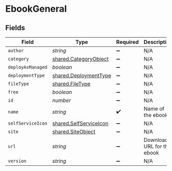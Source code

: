 # EbookGeneral


## Fields

| Field                                                                                       | Type                                                                                        | Required                                                                                    | Description                                                                                 | Example                                                                                     |
| ------------------------------------------------------------------------------------------- | ------------------------------------------------------------------------------------------- | ------------------------------------------------------------------------------------------- | ------------------------------------------------------------------------------------------- | ------------------------------------------------------------------------------------------- |
| `author`                                                                                    | *string*                                                                                    | :heavy_minus_sign:                                                                          | N/A                                                                                         | Apple Inc.                                                                                  |
| `category`                                                                                  | [shared.CategoryObject](../../models/shared/categoryobject.md)                              | :heavy_minus_sign:                                                                          | N/A                                                                                         |                                                                                             |
| `deployAsManaged`                                                                           | *boolean*                                                                                   | :heavy_minus_sign:                                                                          | N/A                                                                                         |                                                                                             |
| `deploymentType`                                                                            | [shared.DeploymentType](../../models/shared/deploymenttype.md)                              | :heavy_minus_sign:                                                                          | N/A                                                                                         |                                                                                             |
| `fileType`                                                                                  | [shared.FileType](../../models/shared/filetype.md)                                          | :heavy_minus_sign:                                                                          | N/A                                                                                         |                                                                                             |
| `free`                                                                                      | *boolean*                                                                                   | :heavy_minus_sign:                                                                          | N/A                                                                                         |                                                                                             |
| `id`                                                                                        | *number*                                                                                    | :heavy_minus_sign:                                                                          | N/A                                                                                         | 1                                                                                           |
| `name`                                                                                      | *string*                                                                                    | :heavy_check_mark:                                                                          | Name of the ebook                                                                           | iPhone User Guide for iOS 10.3                                                              |
| `selfServiceIcon`                                                                           | [shared.SelfServiceIcon](../../models/shared/selfserviceicon.md)                            | :heavy_minus_sign:                                                                          | N/A                                                                                         |                                                                                             |
| `site`                                                                                      | [shared.SiteObject](../../models/shared/siteobject.md)                                      | :heavy_minus_sign:                                                                          | N/A                                                                                         |                                                                                             |
| `url`                                                                                       | *string*                                                                                    | :heavy_minus_sign:                                                                          | Download URL for the ebook                                                                  | https://itunes.apple.com/us/book/iphone-user-guide-for-ios-10-3/id1134772174?mt=11&amp;uo=4 |
| `version`                                                                                   | *string*                                                                                    | :heavy_minus_sign:                                                                          | N/A                                                                                         |                                                                                             |